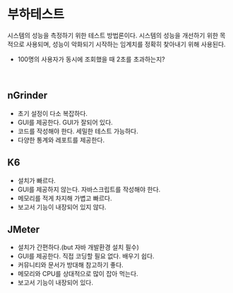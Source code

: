 # 부하테스트

시스템의 성능을 측정하기 위한 테스트 방법론이다. 시스템의 성능을 개선하기 위한 목적으로 사용되며, 성능이 악화되기 시작하는 임계치를 정확히 찾아내기 위해 사용된다.

- 100명의 사용자가 동시에 조회했을 때 2초를 초과하는지?

<br>

## nGrinder

- 초기 설정이 다소 복잡하다.
- GUI를 제공한다. GUI가 잘되어 있다.
- 코드를 작성해야 한다. 세밀한 테스트 가능하다.
- 다양한 통계와 레포트를 제공한다.

## K6

- 설치가 빠르다.
- GUI를 제공하지 않는다. 자바스크립트를 작성해야 한다.
- 메모리를 적게 차지해 가볍고 빠르다.
- 보고서 기능이 내장되어 있지 않다.

## JMeter

- 설치가 간편하다.(but 자바 개발환경 설치 필수)
- GUI를 제공한다. 직접 코딩할 필요 없다. 배우기 쉽다.
- 커뮤니티와 문서가 방대해 참고하기 좋다.
- 메모리와 CPU를 상대적으로 많이 잡아 먹는다.
- 보고서 기능이 내장되어 있다.
